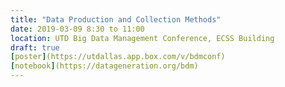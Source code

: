```yaml
---
title: "Data Production and Collection Methods"
date: 2019-03-09 8:30 to 11:00 
location: UTD Big Data Management Conference, ECSS Building
draft: true
[poster](https://utdallas.app.box.com/v/bdmconf)
[notebook](https://datageneration.org/bdm)
---
```

